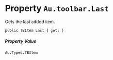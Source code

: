 # Property `Au.toolbar.Last`

Gets the last added item.

```
public TBItem Last { get; }
```

##### Property Value

`Au.Types.TBItem`